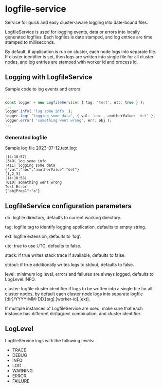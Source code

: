 # logfile-service
Service for quick and easy cluster-aware logging into date-bound files.

LogfileService is used for logging events, data or errors into locally generated logfiles.
Each logfiles is date stamped, and log entries are time stamped to milliseconds.

By default, if application is run on cluster, each node logs into separate file.
If cluster identifier is set, then logs are written into single file for all cluster nodes,
 and log entries are stamped with worker id and process id.


## Logging with LogfileService
Sample code to log events and errors:

```ts
...
const logger = new LogfileService( { tag: 'test', utc: true } );
...
logger.info( 'log some info' );
logger.log( 'logging some data', { val: 'abc', anotherValue: 'def' }, [ 1, 2, 3 ] );
logger.error( 'something went wrong', err, obj );
...
```

### Generated logfile
Sample log file 2023-07-12.test.log:

```
|14:18:57|
|349| log some info
|411| logging some data
{"val":"abc","anotherValue":"def"}
[1,2,3]
|14:18:58|
|010| something went wrong
Test Error
{"objProp1":"a"}
```

## LogfileService configuration parameters
dir: logfile directory, defaults to current working directory.

tag: logfile tag to identify logging application, defaults to empty string.

ext: logfile extension, defaults to 'log'.

utc: true to use UTC, defaults to false.

stack: if true writes stack trace if available, defaults to false.

stdout: if true additionally writes logs to stdout, defaults to false.

level: minimum log level, errors and failures are always logged, defaults to LogLevel.INFO.

cluster: logfile cluster identifier if logs to be written into a single file for all cluster nodes,
by default each cluster node logs into separate logfile [dir]/YYYY-MM-DD.[tag].[worker-id].[ext].

If multiple instances of LogfileService are used, make sure that each instance has different dir/tag/ext combination, and cluster identifier.

## LogLevel
LogfileService logs with the following levels:
* TRACE
* DEBUG
* INFO
* LOG
* WARNING
* ERROR
* FAILURE
